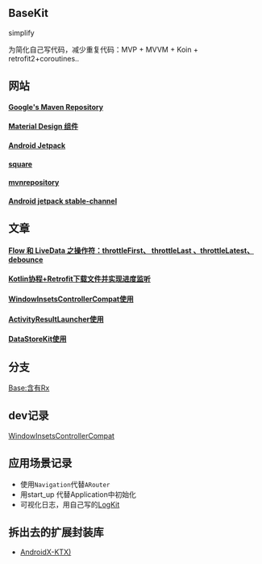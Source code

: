 ## BaseKit

simplify

为简化自己写代码，减少重复代码：MVP + MVVM + Koin + retrofit2+coroutines..

## 网站

#### [Google's Maven Repository ]( https://dl.google.com/dl/android/maven2/index.html)

#### [Material Design 组件](https://material.io/develop/android/)

#### [Android Jetpack](https://developer.android.google.cn/jetpack/)

#### [square](https://square.github.io/)

#### [mvnrepository](https://mvnrepository.com/)

#### [Android  jetpack stable-channel](https://developer.android.com/jetpack/androidx/versions/stable-channel)

## 文章
#### [Flow 和 LiveData 之操作符：throttleFirst、 throttleLast 、throttleLatest、debounce](https://blog.csdn.net/StjunF/article/details/120872772)
#### [Kotlin协程+Retrofit下载文件并实现进度监听](https://blog.csdn.net/StjunF/article/details/120909119)
#### [WindowInsetsControllerCompat使用](https://blog.csdn.net/StjunF/article/details/121840122)
#### [ActivityResultLauncher使用](https://github.com/SheTieJun/BaseKit/wiki/ActivityResultLauncher%E4%BD%BF%E7%94%A8)
#### [DataStoreKit使用](https://github.com/SheTieJun/BaseKit/wiki/DataStoreKit%E4%BD%BF%E7%94%A8%E8%AF%B4%E6%98%8E)

## 分支
[Base:含有Rx](https://github.com/SheTieJun/BaseKit/tree/base_rx)


## dev记录
[WindowInsetsControllerCompat](https://github.com/SheTieJun/BaseKit/wiki/WindowInsetsControllerCompat%E4%BD%BF%E7%94%A8)


## 应用场景记录
- 使用`Navigation`代替`ARouter`
- 用start_up 代替Application中初始化
- 可视化日志，用自己写的[LogKit](https://github.com/SheTieJun/LogKit)

## 拆出去的扩展封装库
- [AndroidX-KTX)](https://github.com/SheTieJun/AndroidX-KTX)
